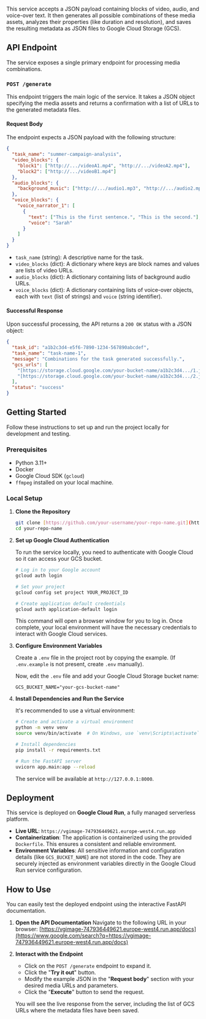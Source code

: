 This service accepts a JSON payload containing blocks of video, audio, and voice-over text. It then generates all possible combinations of these media assets, analyzes their properties (like duration and resolution), and saves the resulting metadata as JSON files to Google Cloud Storage (GCS).

## API Endpoint

The service exposes a single primary endpoint for processing media combinations.

### `POST /generate`

This endpoint triggers the main logic of the service. It takes a JSON object specifying the media assets and returns a confirmation with a list of URLs to the generated metadata files.

#### Request Body

The endpoint expects a JSON payload with the following structure:

```json
{
  "task_name": "summer-campaign-analysis",
  "video_blocks": {
    "block1": ["http://.../videoA1.mp4", "http://.../videoA2.mp4"],
    "block2": ["http://.../videoB1.mp4"]
  },
  "audio_blocks": {
    "background_music": ["http://.../audio1.mp3", "http://.../audio2.mp3"]
  },
  "voice_blocks": {
    "voice_narrator_1": [
      {
        "text": ["This is the first sentence.", "This is the second."],
        "voice": "Sarah"
      }
    ]
  }
}
````

  - `task_name` (string): A descriptive name for the task.
  - `video_blocks` (dict): A dictionary where keys are block names and values are lists of video URLs.
  - `audio_blocks` (dict): A dictionary containing lists of background audio URLs.
  - `voice_blocks` (dict): A dictionary containing lists of voice-over objects, each with `text` (list of strings) and `voice` (string identifier).

#### Successful Response

Upon successful processing, the API returns a `200 OK` status with a JSON object:

```json
{
  "task_id": "a1b2c3d4-e5f6-7890-1234-567890abcdef",
  "task_name": "task-name-1",
  "message": "Combinations for the task generated successfully.",
  "gcs_urls": [
    "[https://storage.cloud.google.com/your-bucket-name/a1b2c3d4.../1.json]",
    "[https://storage.cloud.google.com/your-bucket-name/a1b2c3d4.../2.json]"
  ],
  "status": "success"
}
```

## Getting Started

Follow these instructions to set up and run the project locally for development and testing.

### Prerequisites

  * Python 3.11+
  * Docker
  * Google Cloud SDK (`gcloud`)
  * `ffmpeg` installed on your local machine.

### Local Setup

1.  **Clone the Repository**

    ```bash
    git clone [https://github.com/your-username/your-repo-name.git](https://github.com/your-username/your-repo-name.git)
    cd your-repo-name
    ```

2.  **Set up Google Cloud Authentication**

    To run the service locally, you need to authenticate with Google Cloud so it can access your GCS bucket.

    ```bash
    # Log in to your Google account
    gcloud auth login

    # Set your project
    gcloud config set project YOUR_PROJECT_ID

    # Create application default credentials
    gcloud auth application-default login
    ```

    This command will open a browser window for you to log in. Once complete, your local environment will have the necessary credentials to interact with Google Cloud services.

3.  **Configure Environment Variables**

    Create a `.env` file in the project root by copying the example. (If `.env.example` is not present, create `.env` manually).

    Now, edit the `.env` file and add your Google Cloud Storage bucket name:

    ```
    GCS_BUCKET_NAME="your-gcs-bucket-name"
    ```

4.  **Install Dependencies and Run the Service**

    It's recommended to use a virtual environment:

    ```bash
    # Create and activate a virtual environment
    python -m venv venv
    source venv/bin/activate  # On Windows, use `venv\Scripts\activate`

    # Install dependencies
    pip install -r requirements.txt

    # Run the FastAPI server
    uvicorn app.main:app --reload
    ```

    The service will be available at `http://127.0.0.1:8000`.


## Deployment

This service is deployed on **Google Cloud Run**, a fully managed serverless platform.

  - **Live URL**: `https://vgimage-747936449621.europe-west4.run.app`
  - **Containerization**: The application is containerized using the provided `Dockerfile`. This ensures a consistent and reliable environment.
  - **Environment Variables**: All sensitive information and configuration details (like `GCS_BUCKET_NAME`) are not stored in the code. They are securely injected as environment variables directly in the Google Cloud Run service configuration.


## How to Use

You can easily test the deployed endpoint using the interactive FastAPI documentation.

1.  **Open the API Documentation**
    Navigate to the following URL in your browser:
    [https://vgimage-747936449621.europe-west4.run.app/docs](https://www.google.com/search?q=https://vgimage-747936449621.europe-west4.run.app/docs)

2.  **Interact with the Endpoint**

      - Click on the `POST /generate` endpoint to expand it.
      - Click the "**Try it out**" button.
      - Modify the example JSON in the "**Request body**" section with your desired media URLs and parameters.
      - Click the "**Execute**" button to send the request.

    You will see the live response from the server, including the list of GCS URLs where the metadata files have been saved.

